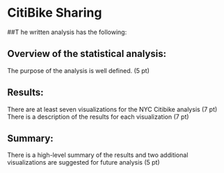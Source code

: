 # CitiBike Sharing

##T he written analysis has the following:

## Overview of the statistical analysis:
The purpose of the analysis is well defined. (5 pt)


## Results:

There are at least seven visualizations for the NYC Citibike analysis (7 pt)
There is a description of the results for each visualization (7 pt)



## Summary:
There is a high-level summary of the results and two additional visualizations are suggested for future analysis (5 pt)
